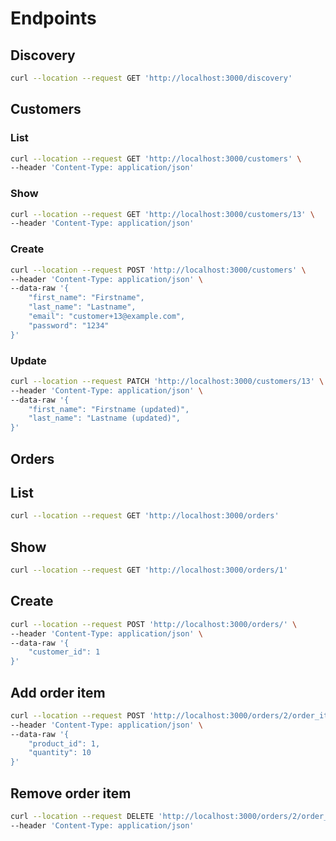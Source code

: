 # Endpoints

## Discovery

```bash
curl --location --request GET 'http://localhost:3000/discovery'
```

## Customers

### List

```bash
curl --location --request GET 'http://localhost:3000/customers' \
--header 'Content-Type: application/json'
```

### Show

```bash
curl --location --request GET 'http://localhost:3000/customers/13' \
--header 'Content-Type: application/json'
```

### Create

```bash
curl --location --request POST 'http://localhost:3000/customers' \
--header 'Content-Type: application/json' \
--data-raw '{
    "first_name": "Firstname",
    "last_name": "Lastname",
    "email": "customer+13@example.com",
    "password": "1234"
}'
```

### Update

```bash
curl --location --request PATCH 'http://localhost:3000/customers/13' \
--header 'Content-Type: application/json' \
--data-raw '{
    "first_name": "Firstname (updated)",
    "last_name": "Lastname (updated)",
}'
```

## Orders

## List

```bash
curl --location --request GET 'http://localhost:3000/orders'
```

## Show

```bash
curl --location --request GET 'http://localhost:3000/orders/1'
```

## Create

```bash
curl --location --request POST 'http://localhost:3000/orders/' \
--header 'Content-Type: application/json' \
--data-raw '{
    "customer_id": 1
}'
```

## Add order item

```bash
curl --location --request POST 'http://localhost:3000/orders/2/order_items' \
--header 'Content-Type: application/json' \
--data-raw '{
    "product_id": 1,
    "quantity": 10
}'
```

## Remove order item

```bash
curl --location --request DELETE 'http://localhost:3000/orders/2/order_items/2' \
--header 'Content-Type: application/json'
```